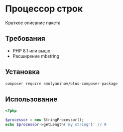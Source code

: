# Процессор строк

Краткое описание пакета

## Требования

- PHP 8.1 или выше
- Расширение mbstring

## Установка

````bash
composer require smolyaninov/otus-composer-package
````

## Использование

````php
<?php

$processor = new StringProcessor();
echo $processor->getLength('my string')' // 9
````